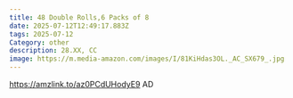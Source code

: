 ```yaml
---
title: 48 Double Rolls,6 Packs of 8
date: 2025-07-12T12:49:17.883Z
tags: 2025-07-12
Category: other
description: 28.XX, CC
image: https://m.media-amazon.com/images/I/81KiHdas3OL._AC_SX679_.jpg
---
```

https://amzlink.to/az0PCdUHodyE9     AD